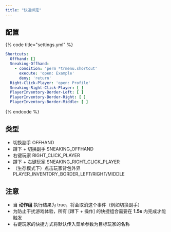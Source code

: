 ```yaml
---
title: "快速绑定"
---
```


## 配置

{% code title="settings.yml" %}
```yaml
Shortcuts:
  Offhand: []
  Sneaking-Offhand:
    - condition: 'perm *trmenu.shortcut'
      execute: 'open: Example'
      deny: 'return'
  Right-Click-Player: 'open: Profile'
  Sneaking-Right-Click-Player: [ ]
  PlayerInventory-Border-Left: [ ]
  PlayerInventory-Border-Right: [ ]
  PlayerInventory-Border-Middle: [ ]
```
{% endcode %}

## 类型

* 切换副手 OFFHAND
* 蹲下 + 切换副手 SNEAKING\_OFFHAND
* 右键玩家 RIGHT\_CLICK\_PLAYER
* 蹲下 + 右键玩家 SNEAKING\_RIGHT\_CLICK\_PLAYER
* （生存模式下）点击玩家背包外界 PLAYER\_INVENTORY\_BORDER\_LEFT/RIGHT/MIDDLE

## 注意

* 当 **动作组** 执行结果为 true，将会取消这个事件（例如切换副手）
* 为防止干扰游戏体验，所有 \[蹲下 + 操作\] 的快捷组合需要在 **1.5s** 内完成才能触发
* 右键玩家的快捷方式将默认传入菜单参数为目标玩家的名称

